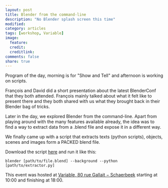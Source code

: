 ```yaml
---
layout: post
title: Blender from the command-line
description: "No Blender splash screen this time"
modified: 
category: articles
tags: [workshop, Variable]
image:
  feature:
  credit: 
  creditlink: 
comments: false
share: true
---
```


Program of the day, morning is for "Show and Tell" and afternoon is working on scripts.

François and David did a short presentation about the latest BlenderConf that they both attended. François mainly talked about what it felt like to present there and they both shared with us what they brought back in their Blender bag of tricks.

Later in the day, we explored Blender from the command-line. Apart from playing around with the many features available already, the idea was to find a way to extract data from a .blend file and expose it in a different way.

We finally came up with a script that extracts texts (python scripts), objects, scenes and images form a PACKED blend file.

Download the script [here](https://github.com/Blender-Brussels/bpy-bge-library/tree/master/scripts/bpy/extractor) and run it like this:

    blender [path/to/file.blend] --background --python [path/to/extractor.py]


This event was hosted at [Variable, 80 rue Gallait − Schaerbeek](https://www.openstreetmap.org/way/60317745#map=19/50.86677/4.36900) starting at 10:00 and finishing at 18:00.

